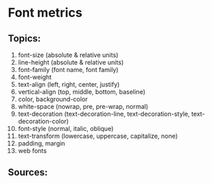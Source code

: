 # Font metrics

## Topics:

1. font-size (absolute & relative units)
2. line-height (absolute & relative units)
3. font-family (font name, font family)
4. font-weight
5. text-align (left, right, center, justify)
6. vertical-align (top, middle, bottom, baseline)
7. color, background-color
8. white-space (nowrap, pre, pre-wrap, normal)
9. text-decoration (text-decoration-line, text-decoration-style, text-decoration-color)
10. font-style (normal, italic, oblique)
11. text-transform (lowercase, uppercase, capitalize, none)
12. padding, margin
13. web fonts

## Sources:
